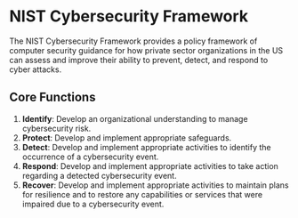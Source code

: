 # NIST Cybersecurity Framework

The NIST Cybersecurity Framework provides a policy framework of computer security guidance for how private sector organizations in the US can assess and improve their ability to prevent, detect, and respond to cyber attacks.

## Core Functions
1. **Identify**: Develop an organizational understanding to manage cybersecurity risk.
2. **Protect**: Develop and implement appropriate safeguards.
3. **Detect**: Develop and implement appropriate activities to identify the occurrence of a cybersecurity event.
4. **Respond**: Develop and implement appropriate activities to take action regarding a detected cybersecurity event.
5. **Recover**: Develop and implement appropriate activities to maintain plans for resilience and to restore any capabilities or services that were impaired due to a cybersecurity event.
